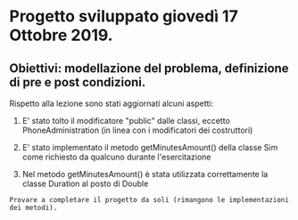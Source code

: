 # Progetto sviluppato giovedì 17 Ottobre 2019.

## Obiettivi: modellazione del problema, definizione di pre e post condizioni.


Rispetto alla lezione sono stati aggiornati alcuni aspetti:

1. E' stato tolto il modificatore "public" dalle classi, eccetto PhoneAdministration (in linea con i modificatori dei costruttori)

2. E' stato implementato il metodo getMinutesAmount() della classe Sim come richiesto da qualcuno durante l'esercitazione

3. Nel metodo getMinutesAmount() è stata utilizzata correttamente la classe Duration al posto di Double

```
Provare a completare il progetto da soli (rimangono le implementazioni dei metodi).
```
